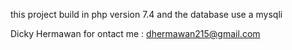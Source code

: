 this project build in php version 7.4 and the database use a mysqli

Dicky Hermawan
for ontact me : dhermawan215@gmail.com
